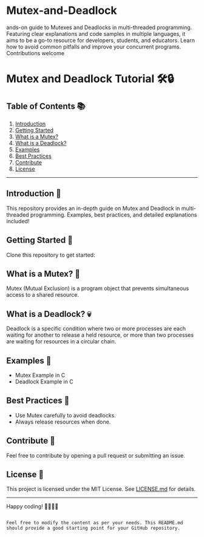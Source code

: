 # Mutex-and-Deadlock
ands-on guide to Mutexes and Deadlocks in multi-threaded programming. Featuring clear explanations and code samples in multiple languages, it aims to be a go-to resource for developers, students, and educators. Learn how to avoid common pitfalls and improve your concurrent programs. Contributions welcome



# Mutex and Deadlock Tutorial 🛠️🔒

## Table of Contents 📚
1. [Introduction](#introduction-🌟)
2. [Getting Started](#getting-started-🚀)
3. [What is a Mutex?](#what-is-a-mutex-🔐)
4. [What is a Deadlock?](#what-is-a-deadlock-💀)
5. [Examples](#examples-📝)
6. [Best Practices](#best-practices-🌟)
7. [Contribute](#contribute-🤝)
8. [License](#license-📝)

---

## Introduction 🌟
This repository provides an in-depth guide on Mutex and Deadlock in multi-threaded programming. Examples, best practices, and detailed explanations included!

## Getting Started 🚀
Clone this repository to get started:

## What is a Mutex? 🔐
Mutex (Mutual Exclusion) is a program object that prevents simultaneous access to a shared resource.

## What is a Deadlock? 💀
Deadlock is a specific condition where two or more processes are each waiting for another to release a held resource, or more than two processes are waiting for resources in a circular chain.


## Examples 📝
- Mutex Example in C
- Deadlock Example in C

## Best Practices 🌟
- Use Mutex carefully to avoid deadlocks.
- Always release resources when done.

## Contribute 🤝
Feel free to contribute by opening a pull request or submitting an issue.

## License 📝
This project is licensed under the MIT License. See [LICENSE.md](LICENSE.md) for details.

---

Happy coding! 👨‍💻👩‍💻
```

Feel free to modify the content as per your needs. This README.md should provide a good starting point for your GitHub repository.
